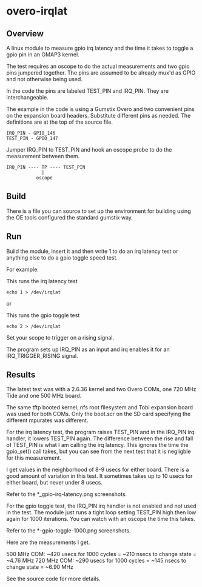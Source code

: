   overo-irqlat
=============

Overview
-------

A linux module to measure gpio irq latency and the time it takes to toggle a 
gpio pin in an OMAP3 kernel.

The test requires an oscope to do the actual measurements and two gpio pins
jumpered together. The pins are assumed to be already mux'd as GPIO and not 
otherwise being used.

In the code the pins are labeled TEST_PIN and IRQ_PIN. They are interchangeable.

The example in the code is using a Gumstix Overo and two convenient pins on the
expansion board headers. Substitute different pins as needed. The definitions
are at the top of the source file.

    IRQ_PIN - GPIO_146
    TEST_PIN - GPIO_147

Jumper IRQ_PIN to TEST_PIN and hook an oscope probe to do the measurement
between them.


    IRQ_PIN ---- TP ---- TEST_PIN
                 |
               oscope


Build
-------

There is a file you can source to set up the environment for building using
the OE tools configured the standard gumstix way.

 
Run
-------
 
Build the module, insert it and then write 1 to do an irq latency test or
anything else to do a gpio toggle speed test.

For example:

This runs the irq latency test

    echo 1 > /dev/irqlat

or 

This runs the gpio toggle test

    echo 2 > /dev/irqlat


Set your scope to trigger on a rising signal.

The program sets up IRQ_PIN as an input and irq enables it for an 
IRQ_TRIGGER_RISING signal.


Results
-------

The latest test was with a 2.6.36 kernel and two Overo COMs, one 720 MHz Tide
and one 500 MHz board.

The same tftp booted kernel, nfs root filesystem and Tobi expansion board was
used for both COMs. Only the boot.scr on the SD card specifying the different
mpurates was different.
 
For the irq latency test, the program raises TEST_PIN and in the IRQ_PIN irq 
handler, it lowers TEST_PIN again. The difference between the rise and fall of 
TEST_PIN is what I am calling the irq latency. This ignores the time the 
gpio_set() call takes, but you can see from the next test that it is negligble
for this measurement. 

I get values in the neighborhood of 8-9 usecs for either board. There is a good
amount of variation in this test. It sometimes takes up to 10 usecs for either 
board, but never under 8 usecs.

Refer to the *_gpio-irq-latency.png screenshots.

For the gpio toggle test, the IRQ_PIN irq handler is not enabled and not used
in the test. The module just runs a tight loop setting TEST_PIN high then low
again for 1000 iterations. You can watch with an oscope the time this takes.

Refer to the *-gpio-toggle-1000.png screenshots.

Here are the measurements I get.

500 MHz COM: ~420 usecs for 1000 cycles = ~210 nsecs to change state = ~4.76 MHz
720 MHz COM: ~290 usecs for 1000 cycles = ~145 nsecs to change state = ~6.90 MHz


See the source code for more details.

